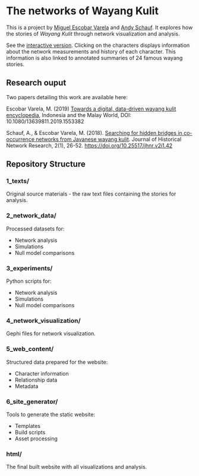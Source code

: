 # The networks of Wayang Kulit

This is a project by [Miguel Escobar Varela](http://miguelescobar.com) and [Andy Schauf](https://github.com/AndySchauf). It explores how the stories of _Wayang Kulit_ through network visualization and analysis.

See the [interactive version](https://villaorlado.github.io/wayangnetworks/html/). Clicking on the characters displays information about the network measurements and history of each character. This information is also linked to annotated summaries of 24 famous wayang stories.

## Research ouput

Two papers detailing this work are available here:

Escobar Varela, M. (2019) [Towards a digital, data-driven wayang kulit encyclopedia](https://www.tandfonline.com/doi/abs/10.1080/13639811.2019.1553382), Indonesia and the Malay World, DOI: 10.1080/13639811.2019.1553382

Schauf, A., & Escobar Varela, M. (2018). [Searching for hidden bridges in co-occurrence networks from Javanese wayang kulit](https://jhnr.uni.lu/index.php/jhnr/article/view/42). Journal of Historical Network Research, 2(1), 26-52. https://doi.org/10.25517/jhnr.v2i1.42

## Repository Structure

### 1_texts/
Original source materials - the raw text files containing the stories for analysis.

### 2_network_data/
Processed datasets for:
- Network analysis
- Simulations
- Null model comparisons

### 3_experiments/
Python scripts for:
- Network analysis
- Simulations
- Null model comparisons

### 4_network_visualization/
Gephi files for network visualization.

### 5_web_content/
Structured data prepared for the website:
- Character information
- Relationship data
- Metadata

### 6_site_generator/
Tools to generate the static website:
- Templates
- Build scripts
- Asset processing

### html/
The final built website with all visualizations and analysis.